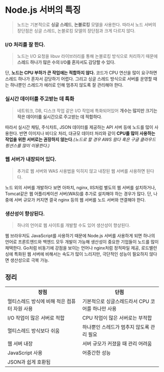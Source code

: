 # Node.js 서버의 특징

> 노드는 기본적으로 **싱글 스레드**, **논블로킹** 모델을 사용한다. 따라서 노드 서버의 장단점은 싱글 스레드, 논블로킹 모델의 장단점과 크게 다르지 않다.

### I/O 처리를 잘 한다.

> 노드는 I/O 요청을 libuv 라이브러리를 통해 논블로킹 방식으로 처리하기 때문에 **스레드 하나가 많은 수의 I/O를 혼자서도 감당할 수 있다.**

단, **노드는 CPU 부하가 큰 작업에는 적합하지 않다.** 코드가 CPU 연산을 많이 요구하면 스레드 하나가 혼자서 감당하기 어렵다.
그리고 싱글 스레드 방식으로 서버를 운영할 때는 하나뿐인 스레드가 에러로 인해 멈추지 않도록 잘 관리해야 한다.

### 실시간 데이터를 주고받는 데 특화

> 네트워크, DB, 디스크 작업 같은 I/O 작업에 특화되어있어 **개수는 많지만 크기는 작은 데이터를 실시간으로 주고받는 데 적합하다**.

따라서 실시간 채팅, 주식차트, JSON 데이터를 제공하는 API 서버 등에 노드를 많이 사용한다.
반면 이미지나 비디오 처리, 대규모 데이터 처리와 같이 **CPU를 많이 사용하는 작업을 위한 서버로는 권장하지 않는다**._(노드로 할 경우 AWS 람다 혹은 구글 클라우드 펑션스를 많이 이용한다.)_

### 웹 서버가 내장되어 있다.

> 추가로 웹 서버와 WAS 사용법을 익히지 않고 내장된 웹 서버를 사용하면 된다다.

노드 외의 서버를 개발하다 보면 아파치, nginx, IIS처럼 별도의 웹 서버를 설치하거나, Tomcat같은 웹 어플리케이션 서버(WAS)를 추가로 설치해야 하는 경우가 많다.
단, 나중에 서버 규모가 커지면 결국 nginx 등의 웹 서버를 노드 서버와 연결해야 한다.

### 생산성이 향상된다.

> 하나의 언어로 웹 사이트를 개발할 수도 있어 생산성이 향상된다.

웹 브라우저도 JavaScript를 사용하기 때문에 Node.js 서버를 사용하게 되면 하나의 언어로 프론트엔드와 백엔드 모두 개발이 가능해 생산성이 중요한 기업들이 노드를 많이 채택한다.
Go처럼 비동기에 강점을 보이는 언어나 nginx처럼 정적파일 제공, 로드밸런싱에 특화된 웹 서버에 비해서는 속도가 많이 느리지만, 극단적인 성능이 필요하지 않다면 생산성으로 극복 가능.

## 정리

<table>
    <tr>
        <th>장점</th>
        <th>단점</th>
    </tr>
    <tr>
        <td>멀티스레드 방식에 비해 적은 컴퓨터 자원 사용</td>	
        <td>기본적으로 싱글스레드라서 CPU 코어를 하나만 사용</td>
    </tr>
    <tr>
        <td>I/O 작업이 많은 서버로 적합</td>	
        <td>CPU 작업이 많은 서버로는 부적합</td>
    </tr>
    <tr>
        <td>멀티스레드 방식보다 쉬움</td>	
        <td>하나뿐인 스레드가 멈추지 않도록 관리 필요</td>
    </tr>
    <tr>
        <td>웹 서버 내장</td>	
        <td>서버 규모가 커졌을 때 관리 어려움</td>
    </tr>
    <tr>
        <td>JavaScript 사용</td>
        <td>어중간한 성능</td>
    </tr>
    <tr>
        <td>JSON과 쉽게 호환됨</td>
        <td></td>
    </tr>
</table>
